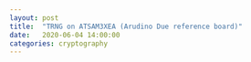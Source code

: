 ```yaml
---
layout: post
title:  "TRNG on ATSAM3XEA (Arudino Due reference board)"
date:   2020-06-04 14:00:00
categories: cryptography
---
```







